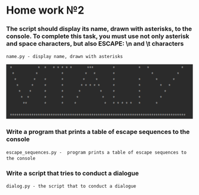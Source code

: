 # Home work №2
### The script should display its name, drawn with asterisks, to the console. To complete this task, you must use not only asterisk and space characters, but also ESCAPE: \n and \t characters
```
name.py - display name, drawn with asterisks
```
![screen shot web page](https://github.com/v-kostyukov/ithillel-Introduction-Python/blob/main/HW2/img/name.png)
### Write a program that prints a table of escape sequences to the console
``` 
escape_sequences.py -  program prints a table of escape sequences to the console
```
### Write a script that tries to conduct a dialogue
``` 
dialog.py - the script that to conduct a dialogue
```